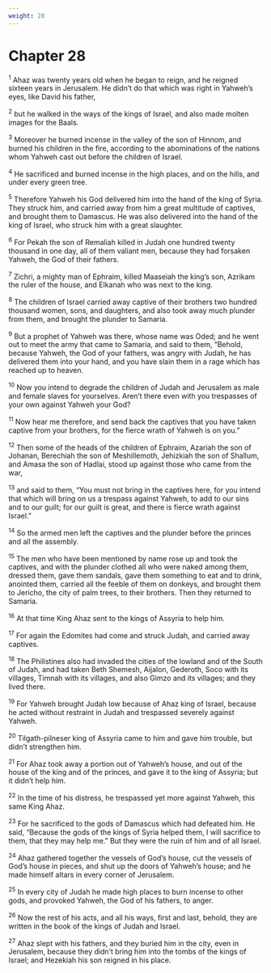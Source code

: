 ```yaml
---
weight: 28
---
```


# Chapter 28

<sup>1</sup> Ahaz was twenty years old when he began to reign, and he reigned sixteen years in Jerusalem. He didn’t do that which was right in Yahweh’s eyes, like David his father, 

<sup>2</sup> but he walked in the ways of the kings of Israel, and also made molten images for the Baals. 

<sup>3</sup> Moreover he burned incense in the valley of the son of Hinnom, and burned his children in the fire, according to the abominations of the nations whom Yahweh cast out before the children of Israel. 

<sup>4</sup> He sacrificed and burned incense in the high places, and on the hills, and under every green tree. 

<sup>5</sup> Therefore Yahweh his God delivered him into the hand of the king of Syria. They struck him, and carried away from him a great multitude of captives, and brought them to Damascus. He was also delivered into the hand of the king of Israel, who struck him with a great slaughter. 

<sup>6</sup> For Pekah the son of Remaliah killed in Judah one hundred twenty thousand in one day, all of them valiant men, because they had forsaken Yahweh, the God of their fathers. 

<sup>7</sup> Zichri, a mighty man of Ephraim, killed Maaseiah the king’s son, Azrikam the ruler of the house, and Elkanah who was next to the king. 

<sup>8</sup> The children of Israel carried away captive of their brothers two hundred thousand women, sons, and daughters, and also took away much plunder from them, and brought the plunder to Samaria. 

<sup>9</sup> But a prophet of Yahweh was there, whose name was Oded; and he went out to meet the army that came to Samaria, and said to them, “Behold, because Yahweh, the God of your fathers, was angry with Judah, he has delivered them into your hand, and you have slain them in a rage which has reached up to heaven. 

<sup>10</sup> Now you intend to degrade the children of Judah and Jerusalem as male and female slaves for yourselves. Aren’t there even with you trespasses of your own against Yahweh your God? 

<sup>11</sup> Now hear me therefore, and send back the captives that you have taken captive from your brothers, for the fierce wrath of Yahweh is on you.” 

<sup>12</sup> Then some of the heads of the children of Ephraim, Azariah the son of Johanan, Berechiah the son of Meshillemoth, Jehizkiah the son of Shallum, and Amasa the son of Hadlai, stood up against those who came from the war, 

<sup>13</sup> and said to them, “You must not bring in the captives here, for you intend that which will bring on us a trespass against Yahweh, to add to our sins and to our guilt; for our guilt is great, and there is fierce wrath against Israel.” 

<sup>14</sup> So the armed men left the captives and the plunder before the princes and all the assembly. 

<sup>15</sup> The men who have been mentioned by name rose up and took the captives, and with the plunder clothed all who were naked among them, dressed them, gave them sandals, gave them something to eat and to drink, anointed them, carried all the feeble of them on donkeys, and brought them to Jericho, the city of palm trees, to their brothers. Then they returned to Samaria. 

<sup>16</sup> At that time King Ahaz sent to the kings of Assyria to help him. 

<sup>17</sup> For again the Edomites had come and struck Judah, and carried away captives. 

<sup>18</sup> The Philistines also had invaded the cities of the lowland and of the South of Judah, and had taken Beth Shemesh, Aijalon, Gederoth, Soco with its villages, Timnah with its villages, and also Gimzo and its villages; and they lived there. 

<sup>19</sup> For Yahweh brought Judah low because of Ahaz king of Israel, because he acted without restraint in Judah and trespassed severely against Yahweh. 

<sup>20</sup> Tilgath-pilneser king of Assyria came to him and gave him trouble, but didn’t strengthen him. 

<sup>21</sup> For Ahaz took away a portion out of Yahweh’s house, and out of the house of the king and of the princes, and gave it to the king of Assyria; but it didn’t help him. 

<sup>22</sup> In the time of his distress, he trespassed yet more against Yahweh, this same King Ahaz. 

<sup>23</sup> For he sacrificed to the gods of Damascus which had defeated him. He said, “Because the gods of the kings of Syria helped them, I will sacrifice to them, that they may help me.” But they were the ruin of him and of all Israel. 

<sup>24</sup> Ahaz gathered together the vessels of God’s house, cut the vessels of God’s house in pieces, and shut up the doors of Yahweh’s house; and he made himself altars in every corner of Jerusalem. 

<sup>25</sup> In every city of Judah he made high places to burn incense to other gods, and provoked Yahweh, the God of his fathers, to anger. 

<sup>26</sup> Now the rest of his acts, and all his ways, first and last, behold, they are written in the book of the kings of Judah and Israel. 

<sup>27</sup> Ahaz slept with his fathers, and they buried him in the city, even in Jerusalem, because they didn’t bring him into the tombs of the kings of Israel; and Hezekiah his son reigned in his place. 


